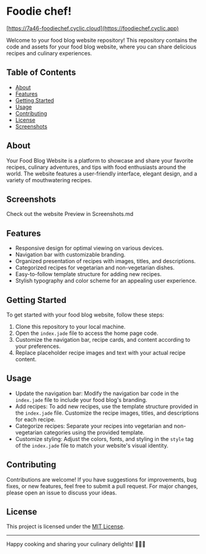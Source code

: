 # Foodie chef!
[https://7a46-foodiechef.cyclic.cloud](https://foodiechef.cyclic.app)

Welcome to your food blog website repository! This repository contains the code and assets for your food blog website, where you can share delicious recipes and culinary experiences.

## Table of Contents

- [About](#about)
- [Features](#features)
- [Getting Started](#getting-started)
- [Usage](#usage)
- [Contributing](#contributing)
- [License](#license)
- [Screenshots](#Screenshots)

## About

Your Food Blog Website is a platform to showcase and share your favorite recipes, culinary adventures, and tips with food enthusiasts around the world. The website features a user-friendly interface, elegant design, and a variety of mouthwatering recipes.

## Screenshots
Check out the website Preview in Screenshots.md

## Features

- Responsive design for optimal viewing on various devices.
- Navigation bar with customizable branding.
- Organized presentation of recipes with images, titles, and descriptions.
- Categorized recipes for vegetarian and non-vegetarian dishes.
- Easy-to-follow template structure for adding new recipes.
- Stylish typography and color scheme for an appealing user experience.

## Getting Started

To get started with your food blog website, follow these steps:

1. Clone this repository to your local machine.
2. Open the `index.jade` file to access the home page code.
3. Customize the navigation bar, recipe cards, and content according to your preferences.
4. Replace placeholder recipe images and text with your actual recipe content.

## Usage

- Update the navigation bar: Modify the navigation bar code in the `index.jade` file to include your food blog's branding.
- Add recipes: To add new recipes, use the template structure provided in the `index.jade` file. Customize the recipe images, titles, and descriptions for each recipe.
- Categorize recipes: Separate your recipes into vegetarian and non-vegetarian categories using the provided template.
- Customize styling: Adjust the colors, fonts, and styling in the `style` tag of the `index.jade` file to match your website's visual identity.

## Contributing

Contributions are welcome! If you have suggestions for improvements, bug fixes, or new features, feel free to submit a pull request. For major changes, please open an issue to discuss your ideas.

## License

This project is licensed under the [MIT License](LICENSE).

---

Happy cooking and sharing your culinary delights! 🍳🥗🍰
